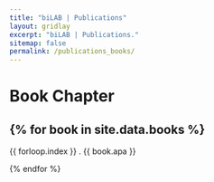```yaml
---
title: "biLAB | Publications"
layout: gridlay
excerpt: "biLAB | Publications."
sitemap: false
permalink: /publications_books/
---
```



# Book Chapter

{% for book in site.data.books %}
---
  {{ forloop.index }} . {{ book.apa }} <br />

{% endfor %}